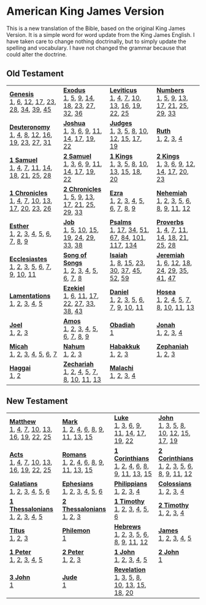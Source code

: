 # American King James Version

This is a new translation of the Bible, based on the original King James Version. It is a simple word for word update from the King James English. I have taken care to change nothing doctrinally, but to simply update the spelling and vocabulary. I have not changed the grammar because that could alter the doctrine.



## Old Testament

<table>
<tr>
<td>
<b><a href='Gen.md'>Genesis</a></b><br/>
<a href='Gen.md#genesis-1'>1</a>, <a href='Gen.md#genesis-6'>6</a>, <a href='Gen.md#genesis-12'>12</a>, <a href='Gen.md#genesis-17'>17</a>, <a href='Gen.md#genesis-23'>23</a>, <a href='Gen.md#genesis-28'>28</a>, <a href='Gen.md#genesis-34'>34</a>, <a href='Gen.md#genesis-39'>39</a>, <a href='Gen.md#genesis-45'>45</a>
</td>
<td>
<b><a href='Exod.md'>Exodus</a></b><br/>
<a href='Exod.md#exodus-1'>1</a>, <a href='Exod.md#exodus-5'>5</a>, <a href='Exod.md#exodus-9'>9</a>, <a href='Exod.md#exodus-14'>14</a>, <a href='Exod.md#exodus-18'>18</a>, <a href='Exod.md#exodus-23'>23</a>, <a href='Exod.md#exodus-27'>27</a>, <a href='Exod.md#exodus-32'>32</a>, <a href='Exod.md#exodus-36'>36</a>
</td>
<td>
<b><a href='Lev.md'>Leviticus</a></b><br/>
<a href='Lev.md#leviticus-1'>1</a>, <a href='Lev.md#leviticus-4'>4</a>, <a href='Lev.md#leviticus-7'>7</a>, <a href='Lev.md#leviticus-10'>10</a>, <a href='Lev.md#leviticus-13'>13</a>, <a href='Lev.md#leviticus-16'>16</a>, <a href='Lev.md#leviticus-19'>19</a>, <a href='Lev.md#leviticus-22'>22</a>, <a href='Lev.md#leviticus-25'>25</a>
</td>
<td>
<b><a href='Num.md'>Numbers</a></b><br/>
<a href='Num.md#numbers-1'>1</a>, <a href='Num.md#numbers-5'>5</a>, <a href='Num.md#numbers-9'>9</a>, <a href='Num.md#numbers-13'>13</a>, <a href='Num.md#numbers-17'>17</a>, <a href='Num.md#numbers-21'>21</a>, <a href='Num.md#numbers-25'>25</a>, <a href='Num.md#numbers-29'>29</a>, <a href='Num.md#numbers-33'>33</a>
</td></tr>
<tr>
<td>
<b><a href='Deut.md'>Deuteronomy</a></b><br/>
<a href='Deut.md#deuteronomy-1'>1</a>, <a href='Deut.md#deuteronomy-4'>4</a>, <a href='Deut.md#deuteronomy-8'>8</a>, <a href='Deut.md#deuteronomy-12'>12</a>, <a href='Deut.md#deuteronomy-16'>16</a>, <a href='Deut.md#deuteronomy-19'>19</a>, <a href='Deut.md#deuteronomy-23'>23</a>, <a href='Deut.md#deuteronomy-27'>27</a>, <a href='Deut.md#deuteronomy-31'>31</a>
</td>
<td>
<b><a href='Josh.md'>Joshua</a></b><br/>
<a href='Josh.md#joshua-1'>1</a>, <a href='Josh.md#joshua-3'>3</a>, <a href='Josh.md#joshua-6'>6</a>, <a href='Josh.md#joshua-9'>9</a>, <a href='Josh.md#joshua-11'>11</a>, <a href='Josh.md#joshua-14'>14</a>, <a href='Josh.md#joshua-17'>17</a>, <a href='Josh.md#joshua-19'>19</a>, <a href='Josh.md#joshua-22'>22</a>
</td>
<td>
<b><a href='Judg.md'>Judges</a></b><br/>
<a href='Judg.md#judges-1'>1</a>, <a href='Judg.md#judges-3'>3</a>, <a href='Judg.md#judges-5'>5</a>, <a href='Judg.md#judges-8'>8</a>, <a href='Judg.md#judges-10'>10</a>, <a href='Judg.md#judges-12'>12</a>, <a href='Judg.md#judges-15'>15</a>, <a href='Judg.md#judges-17'>17</a>, <a href='Judg.md#judges-19'>19</a>
</td>
<td>
<b><a href='Ruth.md'>Ruth</a></b><br/>
<a href='Ruth.md#ruth-1'>1</a>, <a href='Ruth.md#ruth-2'>2</a>, <a href='Ruth.md#ruth-3'>3</a>, <a href='Ruth.md#ruth-4'>4</a>
</td></tr>
<tr>
<td>
<b><a href='1Sam.md'>1 Samuel</a></b><br/>
<a href='1Sam.md#1-samuel-1'>1</a>, <a href='1Sam.md#1-samuel-4'>4</a>, <a href='1Sam.md#1-samuel-7'>7</a>, <a href='1Sam.md#1-samuel-11'>11</a>, <a href='1Sam.md#1-samuel-14'>14</a>, <a href='1Sam.md#1-samuel-18'>18</a>, <a href='1Sam.md#1-samuel-21'>21</a>, <a href='1Sam.md#1-samuel-25'>25</a>, <a href='1Sam.md#1-samuel-28'>28</a>
</td>
<td>
<b><a href='2Sam.md'>2 Samuel</a></b><br/>
<a href='2Sam.md#2-samuel-1'>1</a>, <a href='2Sam.md#2-samuel-3'>3</a>, <a href='2Sam.md#2-samuel-6'>6</a>, <a href='2Sam.md#2-samuel-9'>9</a>, <a href='2Sam.md#2-samuel-11'>11</a>, <a href='2Sam.md#2-samuel-14'>14</a>, <a href='2Sam.md#2-samuel-17'>17</a>, <a href='2Sam.md#2-samuel-19'>19</a>, <a href='2Sam.md#2-samuel-22'>22</a>
</td>
<td>
<b><a href='1Kgs.md'>1 Kings</a></b><br/>
<a href='1Kgs.md#1-kings-1'>1</a>, <a href='1Kgs.md#1-kings-3'>3</a>, <a href='1Kgs.md#1-kings-5'>5</a>, <a href='1Kgs.md#1-kings-8'>8</a>, <a href='1Kgs.md#1-kings-10'>10</a>, <a href='1Kgs.md#1-kings-13'>13</a>, <a href='1Kgs.md#1-kings-15'>15</a>, <a href='1Kgs.md#1-kings-18'>18</a>, <a href='1Kgs.md#1-kings-20'>20</a>
</td>
<td>
<b><a href='2Kgs.md'>2 Kings</a></b><br/>
<a href='2Kgs.md#2-kings-1'>1</a>, <a href='2Kgs.md#2-kings-3'>3</a>, <a href='2Kgs.md#2-kings-6'>6</a>, <a href='2Kgs.md#2-kings-9'>9</a>, <a href='2Kgs.md#2-kings-12'>12</a>, <a href='2Kgs.md#2-kings-14'>14</a>, <a href='2Kgs.md#2-kings-17'>17</a>, <a href='2Kgs.md#2-kings-20'>20</a>, <a href='2Kgs.md#2-kings-23'>23</a>
</td></tr>
<tr>
<td>
<b><a href='1Chr.md'>1 Chronicles</a></b><br/>
<a href='1Chr.md#1-chronicles-1'>1</a>, <a href='1Chr.md#1-chronicles-4'>4</a>, <a href='1Chr.md#1-chronicles-7'>7</a>, <a href='1Chr.md#1-chronicles-10'>10</a>, <a href='1Chr.md#1-chronicles-13'>13</a>, <a href='1Chr.md#1-chronicles-17'>17</a>, <a href='1Chr.md#1-chronicles-20'>20</a>, <a href='1Chr.md#1-chronicles-23'>23</a>, <a href='1Chr.md#1-chronicles-26'>26</a>
</td>
<td>
<b><a href='2Chr.md'>2 Chronicles</a></b><br/>
<a href='2Chr.md#2-chronicles-1'>1</a>, <a href='2Chr.md#2-chronicles-5'>5</a>, <a href='2Chr.md#2-chronicles-9'>9</a>, <a href='2Chr.md#2-chronicles-13'>13</a>, <a href='2Chr.md#2-chronicles-17'>17</a>, <a href='2Chr.md#2-chronicles-21'>21</a>, <a href='2Chr.md#2-chronicles-25'>25</a>, <a href='2Chr.md#2-chronicles-29'>29</a>, <a href='2Chr.md#2-chronicles-33'>33</a>
</td>
<td>
<b><a href='Ezra.md'>Ezra</a></b><br/>
<a href='Ezra.md#ezra-1'>1</a>, <a href='Ezra.md#ezra-2'>2</a>, <a href='Ezra.md#ezra-3'>3</a>, <a href='Ezra.md#ezra-4'>4</a>, <a href='Ezra.md#ezra-5'>5</a>, <a href='Ezra.md#ezra-6'>6</a>, <a href='Ezra.md#ezra-7'>7</a>, <a href='Ezra.md#ezra-8'>8</a>, <a href='Ezra.md#ezra-9'>9</a>
</td>
<td>
<b><a href='Neh.md'>Nehemiah</a></b><br/>
<a href='Neh.md#nehemiah-1'>1</a>, <a href='Neh.md#nehemiah-2'>2</a>, <a href='Neh.md#nehemiah-3'>3</a>, <a href='Neh.md#nehemiah-5'>5</a>, <a href='Neh.md#nehemiah-6'>6</a>, <a href='Neh.md#nehemiah-8'>8</a>, <a href='Neh.md#nehemiah-9'>9</a>, <a href='Neh.md#nehemiah-11'>11</a>, <a href='Neh.md#nehemiah-12'>12</a>
</td></tr>
<tr>
</tr>
<tr>
</tr>
<tr>
<td>
<b><a href='Esth.md'>Esther</a></b><br/>
<a href='Esth.md#esther-1'>1</a>, <a href='Esth.md#esther-2'>2</a>, <a href='Esth.md#esther-3'>3</a>, <a href='Esth.md#esther-4'>4</a>, <a href='Esth.md#esther-5'>5</a>, <a href='Esth.md#esther-6'>6</a>, <a href='Esth.md#esther-7'>7</a>, <a href='Esth.md#esther-8'>8</a>, <a href='Esth.md#esther-9'>9</a>
</td>
<td>
<b><a href='Job.md'>Job</a></b><br/>
<a href='Job.md#job-1'>1</a>, <a href='Job.md#job-5'>5</a>, <a href='Job.md#job-10'>10</a>, <a href='Job.md#job-15'>15</a>, <a href='Job.md#job-19'>19</a>, <a href='Job.md#job-24'>24</a>, <a href='Job.md#job-29'>29</a>, <a href='Job.md#job-33'>33</a>, <a href='Job.md#job-38'>38</a>
</td>
<td>
<b><a href='Ps.md'>Psalms</a></b><br/>
<a href='Ps.md#psalms-1'>1</a>, <a href='Ps.md#psalms-17'>17</a>, <a href='Ps.md#psalms-34'>34</a>, <a href='Ps.md#psalms-51'>51</a>, <a href='Ps.md#psalms-67'>67</a>, <a href='Ps.md#psalms-84'>84</a>, <a href='Ps.md#psalms-101'>101</a>, <a href='Ps.md#psalms-117'>117</a>, <a href='Ps.md#psalms-134'>134</a>
</td>
<td>
<b><a href='Prov.md'>Proverbs</a></b><br/>
<a href='Prov.md#proverbs-1'>1</a>, <a href='Prov.md#proverbs-4'>4</a>, <a href='Prov.md#proverbs-7'>7</a>, <a href='Prov.md#proverbs-11'>11</a>, <a href='Prov.md#proverbs-14'>14</a>, <a href='Prov.md#proverbs-18'>18</a>, <a href='Prov.md#proverbs-21'>21</a>, <a href='Prov.md#proverbs-25'>25</a>, <a href='Prov.md#proverbs-28'>28</a>
</td></tr>
<tr>
<td>
<b><a href='Eccl.md'>Ecclesiastes</a></b><br/>
<a href='Eccl.md#ecclesiastes-1'>1</a>, <a href='Eccl.md#ecclesiastes-2'>2</a>, <a href='Eccl.md#ecclesiastes-3'>3</a>, <a href='Eccl.md#ecclesiastes-5'>5</a>, <a href='Eccl.md#ecclesiastes-6'>6</a>, <a href='Eccl.md#ecclesiastes-7'>7</a>, <a href='Eccl.md#ecclesiastes-9'>9</a>, <a href='Eccl.md#ecclesiastes-10'>10</a>, <a href='Eccl.md#ecclesiastes-11'>11</a>
</td>
<td>
<b><a href='Song.md'>Song of Songs</a></b><br/>
<a href='Song.md#song-of-songs-1'>1</a>, <a href='Song.md#song-of-songs-2'>2</a>, <a href='Song.md#song-of-songs-3'>3</a>, <a href='Song.md#song-of-songs-4'>4</a>, <a href='Song.md#song-of-songs-5'>5</a>, <a href='Song.md#song-of-songs-6'>6</a>, <a href='Song.md#song-of-songs-7'>7</a>, <a href='Song.md#song-of-songs-8'>8</a>
</td>
<td>
<b><a href='Isa.md'>Isaiah</a></b><br/>
<a href='Isa.md#isaiah-1'>1</a>, <a href='Isa.md#isaiah-8'>8</a>, <a href='Isa.md#isaiah-15'>15</a>, <a href='Isa.md#isaiah-23'>23</a>, <a href='Isa.md#isaiah-30'>30</a>, <a href='Isa.md#isaiah-37'>37</a>, <a href='Isa.md#isaiah-45'>45</a>, <a href='Isa.md#isaiah-52'>52</a>, <a href='Isa.md#isaiah-59'>59</a>
</td>
<td>
<b><a href='Jer.md'>Jeremiah</a></b><br/>
<a href='Jer.md#jeremiah-1'>1</a>, <a href='Jer.md#jeremiah-6'>6</a>, <a href='Jer.md#jeremiah-12'>12</a>, <a href='Jer.md#jeremiah-18'>18</a>, <a href='Jer.md#jeremiah-24'>24</a>, <a href='Jer.md#jeremiah-29'>29</a>, <a href='Jer.md#jeremiah-35'>35</a>, <a href='Jer.md#jeremiah-41'>41</a>, <a href='Jer.md#jeremiah-47'>47</a>
</td></tr>
<tr>
<td>
<b><a href='Lam.md'>Lamentations</a></b><br/>
<a href='Lam.md#lamentations-1'>1</a>, <a href='Lam.md#lamentations-2'>2</a>, <a href='Lam.md#lamentations-3'>3</a>, <a href='Lam.md#lamentations-4'>4</a>, <a href='Lam.md#lamentations-5'>5</a>
</td>
<td>
<b><a href='Ezek.md'>Ezekiel</a></b><br/>
<a href='Ezek.md#ezekiel-1'>1</a>, <a href='Ezek.md#ezekiel-6'>6</a>, <a href='Ezek.md#ezekiel-11'>11</a>, <a href='Ezek.md#ezekiel-17'>17</a>, <a href='Ezek.md#ezekiel-22'>22</a>, <a href='Ezek.md#ezekiel-27'>27</a>, <a href='Ezek.md#ezekiel-33'>33</a>, <a href='Ezek.md#ezekiel-38'>38</a>, <a href='Ezek.md#ezekiel-43'>43</a>
</td>
<td>
<b><a href='Dan.md'>Daniel</a></b><br/>
<a href='Dan.md#daniel-1'>1</a>, <a href='Dan.md#daniel-2'>2</a>, <a href='Dan.md#daniel-3'>3</a>, <a href='Dan.md#daniel-5'>5</a>, <a href='Dan.md#daniel-6'>6</a>, <a href='Dan.md#daniel-7'>7</a>, <a href='Dan.md#daniel-9'>9</a>, <a href='Dan.md#daniel-10'>10</a>, <a href='Dan.md#daniel-11'>11</a>
</td>
<td>
<b><a href='Hos.md'>Hosea</a></b><br/>
<a href='Hos.md#hosea-1'>1</a>, <a href='Hos.md#hosea-2'>2</a>, <a href='Hos.md#hosea-4'>4</a>, <a href='Hos.md#hosea-5'>5</a>, <a href='Hos.md#hosea-7'>7</a>, <a href='Hos.md#hosea-8'>8</a>, <a href='Hos.md#hosea-10'>10</a>, <a href='Hos.md#hosea-11'>11</a>, <a href='Hos.md#hosea-13'>13</a>
</td></tr>
<tr>
<td>
<b><a href='Joel.md'>Joel</a></b><br/>
<a href='Joel.md#joel-1'>1</a>, <a href='Joel.md#joel-2'>2</a>, <a href='Joel.md#joel-3'>3</a>
</td>
<td>
<b><a href='Amos.md'>Amos</a></b><br/>
<a href='Amos.md#amos-1'>1</a>, <a href='Amos.md#amos-2'>2</a>, <a href='Amos.md#amos-3'>3</a>, <a href='Amos.md#amos-4'>4</a>, <a href='Amos.md#amos-5'>5</a>, <a href='Amos.md#amos-6'>6</a>, <a href='Amos.md#amos-7'>7</a>, <a href='Amos.md#amos-8'>8</a>, <a href='Amos.md#amos-9'>9</a>
</td>
<td>
<b><a href='Obad.md'>Obadiah</a></b><br/>
<a href='Obad.md#obadiah-1'>1</a>
</td>
<td>
<b><a href='Jonah.md'>Jonah</a></b><br/>
<a href='Jonah.md#jonah-1'>1</a>, <a href='Jonah.md#jonah-2'>2</a>, <a href='Jonah.md#jonah-3'>3</a>, <a href='Jonah.md#jonah-4'>4</a>
</td></tr>
<tr>
<td>
<b><a href='Mic.md'>Micah</a></b><br/>
<a href='Mic.md#micah-1'>1</a>, <a href='Mic.md#micah-2'>2</a>, <a href='Mic.md#micah-3'>3</a>, <a href='Mic.md#micah-4'>4</a>, <a href='Mic.md#micah-5'>5</a>, <a href='Mic.md#micah-6'>6</a>, <a href='Mic.md#micah-7'>7</a>
</td>
<td>
<b><a href='Nah.md'>Nahum</a></b><br/>
<a href='Nah.md#nahum-1'>1</a>, <a href='Nah.md#nahum-2'>2</a>, <a href='Nah.md#nahum-3'>3</a>
</td>
<td>
<b><a href='Hab.md'>Habakkuk</a></b><br/>
<a href='Hab.md#habakkuk-1'>1</a>, <a href='Hab.md#habakkuk-2'>2</a>, <a href='Hab.md#habakkuk-3'>3</a>
</td>
<td>
<b><a href='Zeph.md'>Zephaniah</a></b><br/>
<a href='Zeph.md#zephaniah-1'>1</a>, <a href='Zeph.md#zephaniah-2'>2</a>, <a href='Zeph.md#zephaniah-3'>3</a>
</td></tr>
<tr>
<td>
<b><a href='Hag.md'>Haggai</a></b><br/>
<a href='Hag.md#haggai-1'>1</a>, <a href='Hag.md#haggai-2'>2</a>
</td>
<td>
<b><a href='Zech.md'>Zechariah</a></b><br/>
<a href='Zech.md#zechariah-1'>1</a>, <a href='Zech.md#zechariah-2'>2</a>, <a href='Zech.md#zechariah-4'>4</a>, <a href='Zech.md#zechariah-5'>5</a>, <a href='Zech.md#zechariah-7'>7</a>, <a href='Zech.md#zechariah-8'>8</a>, <a href='Zech.md#zechariah-10'>10</a>, <a href='Zech.md#zechariah-11'>11</a>, <a href='Zech.md#zechariah-13'>13</a>
</td>
<td>
<b><a href='Mal.md'>Malachi</a></b><br/>
<a href='Mal.md#malachi-1'>1</a>, <a href='Mal.md#malachi-2'>2</a>, <a href='Mal.md#malachi-3'>3</a>, <a href='Mal.md#malachi-4'>4</a>
</td></tr>
</table>

## New Testament

<table>
<tr>
<td>
<b><a href='Matt.md'>Matthew</a></b><br/>
<a href='Matt.md#matthew-1'>1</a>, <a href='Matt.md#matthew-4'>4</a>, <a href='Matt.md#matthew-7'>7</a>, <a href='Matt.md#matthew-10'>10</a>, <a href='Matt.md#matthew-13'>13</a>, <a href='Matt.md#matthew-16'>16</a>, <a href='Matt.md#matthew-19'>19</a>, <a href='Matt.md#matthew-22'>22</a>, <a href='Matt.md#matthew-25'>25</a>
</td>
<td>
<b><a href='Mark.md'>Mark</a></b><br/>
<a href='Mark.md#mark-1'>1</a>, <a href='Mark.md#mark-2'>2</a>, <a href='Mark.md#mark-4'>4</a>, <a href='Mark.md#mark-6'>6</a>, <a href='Mark.md#mark-8'>8</a>, <a href='Mark.md#mark-9'>9</a>, <a href='Mark.md#mark-11'>11</a>, <a href='Mark.md#mark-13'>13</a>, <a href='Mark.md#mark-15'>15</a>
</td>
<td>
<b><a href='Luke.md'>Luke</a></b><br/>
<a href='Luke.md#luke-1'>1</a>, <a href='Luke.md#luke-3'>3</a>, <a href='Luke.md#luke-6'>6</a>, <a href='Luke.md#luke-9'>9</a>, <a href='Luke.md#luke-11'>11</a>, <a href='Luke.md#luke-14'>14</a>, <a href='Luke.md#luke-17'>17</a>, <a href='Luke.md#luke-19'>19</a>, <a href='Luke.md#luke-22'>22</a>
</td>
<td>
<b><a href='John.md'>John</a></b><br/>
<a href='John.md#john-1'>1</a>, <a href='John.md#john-3'>3</a>, <a href='John.md#john-5'>5</a>, <a href='John.md#john-8'>8</a>, <a href='John.md#john-10'>10</a>, <a href='John.md#john-12'>12</a>, <a href='John.md#john-15'>15</a>, <a href='John.md#john-17'>17</a>, <a href='John.md#john-19'>19</a>
</td></tr>
<tr>
<td>
<b><a href='Acts.md'>Acts</a></b><br/>
<a href='Acts.md#acts-1'>1</a>, <a href='Acts.md#acts-4'>4</a>, <a href='Acts.md#acts-7'>7</a>, <a href='Acts.md#acts-10'>10</a>, <a href='Acts.md#acts-13'>13</a>, <a href='Acts.md#acts-16'>16</a>, <a href='Acts.md#acts-19'>19</a>, <a href='Acts.md#acts-22'>22</a>, <a href='Acts.md#acts-25'>25</a>
</td>
<td>
<b><a href='Rom.md'>Romans</a></b><br/>
<a href='Rom.md#romans-1'>1</a>, <a href='Rom.md#romans-2'>2</a>, <a href='Rom.md#romans-4'>4</a>, <a href='Rom.md#romans-6'>6</a>, <a href='Rom.md#romans-8'>8</a>, <a href='Rom.md#romans-9'>9</a>, <a href='Rom.md#romans-11'>11</a>, <a href='Rom.md#romans-13'>13</a>, <a href='Rom.md#romans-15'>15</a>
</td>
<td>
<b><a href='1Cor.md'>1 Corinthians</a></b><br/>
<a href='1Cor.md#1-corinthians-1'>1</a>, <a href='1Cor.md#1-corinthians-2'>2</a>, <a href='1Cor.md#1-corinthians-4'>4</a>, <a href='1Cor.md#1-corinthians-6'>6</a>, <a href='1Cor.md#1-corinthians-8'>8</a>, <a href='1Cor.md#1-corinthians-9'>9</a>, <a href='1Cor.md#1-corinthians-11'>11</a>, <a href='1Cor.md#1-corinthians-13'>13</a>, <a href='1Cor.md#1-corinthians-15'>15</a>
</td>
<td>
<b><a href='2Cor.md'>2 Corinthians</a></b><br/>
<a href='2Cor.md#2-corinthians-1'>1</a>, <a href='2Cor.md#2-corinthians-2'>2</a>, <a href='2Cor.md#2-corinthians-3'>3</a>, <a href='2Cor.md#2-corinthians-5'>5</a>, <a href='2Cor.md#2-corinthians-6'>6</a>, <a href='2Cor.md#2-corinthians-8'>8</a>, <a href='2Cor.md#2-corinthians-9'>9</a>, <a href='2Cor.md#2-corinthians-11'>11</a>, <a href='2Cor.md#2-corinthians-12'>12</a>
</td></tr>
<tr>
<td>
<b><a href='Gal.md'>Galatians</a></b><br/>
<a href='Gal.md#galatians-1'>1</a>, <a href='Gal.md#galatians-2'>2</a>, <a href='Gal.md#galatians-3'>3</a>, <a href='Gal.md#galatians-4'>4</a>, <a href='Gal.md#galatians-5'>5</a>, <a href='Gal.md#galatians-6'>6</a>
</td>
<td>
<b><a href='Eph.md'>Ephesians</a></b><br/>
<a href='Eph.md#ephesians-1'>1</a>, <a href='Eph.md#ephesians-2'>2</a>, <a href='Eph.md#ephesians-3'>3</a>, <a href='Eph.md#ephesians-4'>4</a>, <a href='Eph.md#ephesians-5'>5</a>, <a href='Eph.md#ephesians-6'>6</a>
</td>
<td>
<b><a href='Phil.md'>Philippians</a></b><br/>
<a href='Phil.md#philippians-1'>1</a>, <a href='Phil.md#philippians-2'>2</a>, <a href='Phil.md#philippians-3'>3</a>, <a href='Phil.md#philippians-4'>4</a>
</td>
<td>
<b><a href='Col.md'>Colossians</a></b><br/>
<a href='Col.md#colossians-1'>1</a>, <a href='Col.md#colossians-2'>2</a>, <a href='Col.md#colossians-3'>3</a>, <a href='Col.md#colossians-4'>4</a>
</td></tr>
<tr>
<td>
<b><a href='1Thess.md'>1 Thessalonians</a></b><br/>
<a href='1Thess.md#1-thessalonians-1'>1</a>, <a href='1Thess.md#1-thessalonians-2'>2</a>, <a href='1Thess.md#1-thessalonians-3'>3</a>, <a href='1Thess.md#1-thessalonians-4'>4</a>, <a href='1Thess.md#1-thessalonians-5'>5</a>
</td>
<td>
<b><a href='2Thess.md'>2 Thessalonians</a></b><br/>
<a href='2Thess.md#2-thessalonians-1'>1</a>, <a href='2Thess.md#2-thessalonians-2'>2</a>, <a href='2Thess.md#2-thessalonians-3'>3</a>
</td>
<td>
<b><a href='1Tim.md'>1 Timothy</a></b><br/>
<a href='1Tim.md#1-timothy-1'>1</a>, <a href='1Tim.md#1-timothy-2'>2</a>, <a href='1Tim.md#1-timothy-3'>3</a>, <a href='1Tim.md#1-timothy-4'>4</a>, <a href='1Tim.md#1-timothy-5'>5</a>, <a href='1Tim.md#1-timothy-6'>6</a>
</td>
<td>
<b><a href='2Tim.md'>2 Timothy</a></b><br/>
<a href='2Tim.md#2-timothy-1'>1</a>, <a href='2Tim.md#2-timothy-2'>2</a>, <a href='2Tim.md#2-timothy-3'>3</a>, <a href='2Tim.md#2-timothy-4'>4</a>
</td></tr>
<tr>
<td>
<b><a href='Titus.md'>Titus</a></b><br/>
<a href='Titus.md#titus-1'>1</a>, <a href='Titus.md#titus-2'>2</a>, <a href='Titus.md#titus-3'>3</a>
</td>
<td>
<b><a href='Phlm.md'>Philemon</a></b><br/>
<a href='Phlm.md#philemon-1'>1</a>
</td>
<td>
<b><a href='Heb.md'>Hebrews</a></b><br/>
<a href='Heb.md#hebrews-1'>1</a>, <a href='Heb.md#hebrews-2'>2</a>, <a href='Heb.md#hebrews-3'>3</a>, <a href='Heb.md#hebrews-5'>5</a>, <a href='Heb.md#hebrews-6'>6</a>, <a href='Heb.md#hebrews-8'>8</a>, <a href='Heb.md#hebrews-9'>9</a>, <a href='Heb.md#hebrews-11'>11</a>, <a href='Heb.md#hebrews-12'>12</a>
</td>
<td>
<b><a href='Jas.md'>James</a></b><br/>
<a href='Jas.md#james-1'>1</a>, <a href='Jas.md#james-2'>2</a>, <a href='Jas.md#james-3'>3</a>, <a href='Jas.md#james-4'>4</a>, <a href='Jas.md#james-5'>5</a>
</td></tr>
<tr>
<td>
<b><a href='1Pet.md'>1 Peter</a></b><br/>
<a href='1Pet.md#1-peter-1'>1</a>, <a href='1Pet.md#1-peter-2'>2</a>, <a href='1Pet.md#1-peter-3'>3</a>, <a href='1Pet.md#1-peter-4'>4</a>, <a href='1Pet.md#1-peter-5'>5</a>
</td>
<td>
<b><a href='2Pet.md'>2 Peter</a></b><br/>
<a href='2Pet.md#2-peter-1'>1</a>, <a href='2Pet.md#2-peter-2'>2</a>, <a href='2Pet.md#2-peter-3'>3</a>
</td>
<td>
<b><a href='1John.md'>1 John</a></b><br/>
<a href='1John.md#1-john-1'>1</a>, <a href='1John.md#1-john-2'>2</a>, <a href='1John.md#1-john-3'>3</a>, <a href='1John.md#1-john-4'>4</a>, <a href='1John.md#1-john-5'>5</a>
</td>
<td>
<b><a href='2John.md'>2 John</a></b><br/>
<a href='2John.md#2-john-1'>1</a>
</td></tr>
<tr>
<td>
<b><a href='3John.md'>3 John</a></b><br/>
<a href='3John.md#3-john-1'>1</a>
</td>
<td>
<b><a href='Jude.md'>Jude</a></b><br/>
<a href='Jude.md#jude-1'>1</a>
</td>
<td>
<b><a href='Rev.md'>Revelation</a></b><br/>
<a href='Rev.md#revelation-1'>1</a>, <a href='Rev.md#revelation-3'>3</a>, <a href='Rev.md#revelation-5'>5</a>, <a href='Rev.md#revelation-8'>8</a>, <a href='Rev.md#revelation-10'>10</a>, <a href='Rev.md#revelation-13'>13</a>, <a href='Rev.md#revelation-15'>15</a>, <a href='Rev.md#revelation-18'>18</a>, <a href='Rev.md#revelation-20'>20</a>
</td></tr>
</table>